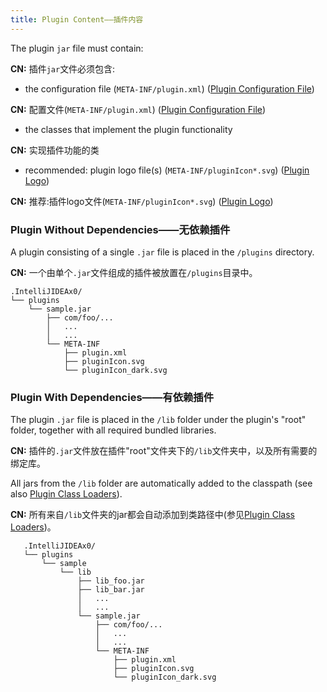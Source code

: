 ```yaml
---
title: Plugin Content——插件内容
---
```


The plugin `jar` file must contain:

**CN:**  插件`jar`文件必须包含:

- the configuration file (`META-INF/plugin.xml`) ([Plugin Configuration File](plugin_configuration_file.md))

**CN:**  配置文件(`META-INF/plugin.xml`) ([Plugin Configuration File](plugin_configuration_file.md))

- the classes that implement the plugin functionality 

**CN:**  实现插件功能的类

- recommended: plugin logo file(s) (`META-INF/pluginIcon*.svg`) ([Plugin Logo](plugin_icon_file.md)) 

**CN:**  推荐:插件logo文件(`META-INF/pluginIcon*.svg`) ([Plugin Logo](plugin_icon_file.md))


### Plugin Without Dependencies——无依赖插件
A plugin consisting of a single `.jar` file is placed in the `/plugins` directory.

**CN:**  一个由单个`.jar`文件组成的插件被放置在`/plugins`目录中。

```
.IntelliJIDEAx0/
└── plugins
    └── sample.jar
        ├── com/foo/...
        │   ...
        │   ...
        └── META-INF
            ├── plugin.xml
            ├── pluginIcon.svg
            └── pluginIcon_dark.svg
```


### Plugin With Dependencies——有依赖插件
The plugin `.jar` file is placed in the `/lib` folder under the plugin's "root" folder, together with all required bundled libraries.

**CN:**  插件的`.jar`文件放在插件"root"文件夹下的`/lib`文件夹中，以及所有需要的绑定库。

All jars from the `/lib` folder are automatically added to the classpath (see also [Plugin Class Loaders](plugin_class_loaders.md)).

**CN:**  所有来自`/lib`文件夹的jar都会自动添加到类路径中(参见[Plugin Class Loaders](plugin_class_loaders.md))。

```
   .IntelliJIDEAx0/
   └── plugins
       └── sample
           └── lib
               ├── lib_foo.jar
               ├── lib_bar.jar
               │   ...
               │   ...
               └── sample.jar
                   ├── com/foo/...
                   │   ...
                   │   ...
                   └── META-INF
                       ├── plugin.xml
                       ├── pluginIcon.svg
                       └── pluginIcon_dark.svg
```
